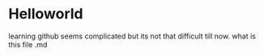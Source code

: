 # Helloworld
learning github seems complicated but its not that difficult till now. what is this file .md
